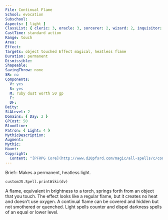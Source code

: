 ```yaml
---
File: Continual Flame
School: evocation
Subschool: 
Aspects: [ light ]
ClassList: { cleric: 3, oracle: 3, sorcerer: 2, wizard: 2, inquisitor: 3, occultist: 2, psychic: 3 }
CastTime: standard action
Range: touch
Area: 
Effect: 
Targets: object touched Effect magical, heatless flame
Duration: permanent
Dismissible: 
Shapeable: 
SavingThrow: none
SR: no
Components:
  V: yes
  S: yes
  M: ruby dust worth 50 gp
  F: 
  DF: 
Deity: 
SLALevel: 2
Domains: { Day: 2 }
GPCost: 50
Bloodline: 
Patron: { Light: 4 }
MythicDescription: 
Augment: 
Mythic: 
Haunt: 
Copyright:
  Content: "[PFRPG Core](http://www.d20pfsrd.com/magic/all-spells/c/continual-flame)"
---
```

Brief:: Makes a permanent, heatless light.

```dataviewjs
customJS.Spell.printWiki(dv)
```

A flame, equivalent in brightness to a torch, springs forth from an object that you touch. The effect looks like a regular flame, but it creates no heat and doesn't use oxygen. A continual flame can be covered and hidden but not smothered or quenched. Light spells counter and dispel darkness spells of an equal or lower level.
